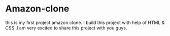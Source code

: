 # Amazon-clone
 this is my first project amazon clone. I build this project with help of HTML &amp; CSS .I am very excited to share this project with you guys.
